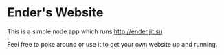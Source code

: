 # Ender's Website

This is a simple node app which runs http://ender.jit.su

Feel free to poke around or use it to get your own website up and running.
